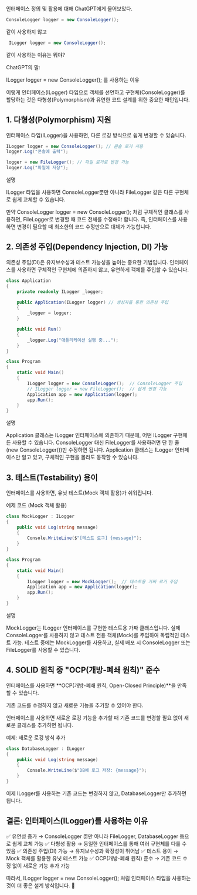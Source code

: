 인터페이스 정의 및 활용에 대해 ChatGPT에게 물어보았다.

```c#
ConsoleLogger logger = new ConsoleLogger();
```
같이 사용하지 않고
```c#
 ILogger logger = new ConsoleLogger();
 ```
같이 사용하는 이유는 뭐야?

ChatGPT의 말:

ILogger logger = new ConsoleLogger(); 를 사용하는 이유

이렇게 인터페이스(ILogger) 타입으로 객체를 선언하고 구현체(ConsoleLogger)를 할당하는 것은 다형성(Polymorphism)과 유연한 코드 설계를 위한 중요한 패턴입니다.

## 1. 다형성(Polymorphism) 지원

인터페이스 타입(ILogger)을 사용하면, 다른 로깅 방식으로 쉽게 변경할 수 있습니다.

```c#
ILogger logger = new ConsoleLogger(); // 콘솔 로거 사용
logger.Log("콘솔에 출력");

logger = new FileLogger(); // 파일 로거로 변경 가능
logger.Log("파일에 저장");
```
설명

ILogger 타입을 사용하면 ConsoleLogger뿐만 아니라 FileLogger 같은 다른 구현체로 쉽게 교체할 수 있습니다.

만약 ConsoleLogger logger = new ConsoleLogger(); 처럼 구체적인 클래스를 사용하면, FileLogger로 변경할 때 코드 전체를 수정해야 합니다.
즉, 인터페이스를 사용하면 변경이 필요할 때 최소한의 코드 수정만으로 대체가 가능합니다.

## 2. 의존성 주입(Dependency Injection, DI) 가능

의존성 주입(DI)은 유지보수성과 테스트 가능성을 높이는 중요한 기법입니다.
인터페이스를 사용하면 구체적인 구현체에 의존하지 않고, 유연하게 객체를 주입할 수 있습니다.

```c#
class Application
{
    private readonly ILogger _logger;

    public Application(ILogger logger) // 생성자를 통한 의존성 주입
    {
        _logger = logger;
    }

    public void Run()
    {
        _logger.Log("애플리케이션 실행 중...");
    }
}

class Program
{
    static void Main()
    {
        ILogger logger = new ConsoleLogger();  // ConsoleLogger 주입
        // ILogger logger = new FileLogger();  // 쉽게 변경 가능
        Application app = new Application(logger);
        app.Run();
    }
}
```
설명

Application 클래스는 ILogger 인터페이스에 의존하기 때문에, 어떤 ILogger 구현체든 사용할 수 있습니다.
ConsoleLogger 대신 FileLogger를 사용하려면 단 한 줄(new ConsoleLogger())만 수정하면 됩니다.
Application 클래스는 ILogger 인터페이스만 알고 있고, 구체적인 구현을 몰라도 동작할 수 있습니다.

## 3. 테스트(Testability) 용이
   
인터페이스를 사용하면, 유닛 테스트(Mock 객체 활용)가 쉬워집니다.

예제 코드 (Mock 객체 활용)
```c#
class MockLogger : ILogger
{
    public void Log(string message)
    {
        Console.WriteLine($"[테스트 로그] {message}");
    }
}

class Program
{
    static void Main()
    {
        ILogger logger = new MockLogger();  // 테스트용 가짜 로거 주입
        Application app = new Application(logger);
        app.Run();
    }
}
```
설명

MockLogger는 ILogger 인터페이스를 구현한 테스트용 가짜 클래스입니다.
실제 ConsoleLogger를 사용하지 않고 테스트 전용 객체(Mock)를 주입하여 독립적인 테스트 가능.
테스트 중에는 MockLogger를 사용하고, 실제 배포 시 ConsoleLogger 또는 FileLogger를 사용할 수 있습니다.

## 4. SOLID 원칙 중 "OCP(개방-폐쇄 원칙)" 준수
   
인터페이스를 사용하면 **OCP(개방-폐쇄 원칙, Open-Closed Principle)**을 만족할 수 있습니다.

기존 코드를 수정하지 않고 새로운 기능을 추가할 수 있어야 한다.

인터페이스를 사용하면 새로운 로깅 기능을 추가할 때 기존 코드를 변경할 필요 없이 새로운 클래스를 추가하면 됩니다.

예제: 새로운 로깅 방식 추가
```c#
class DatabaseLogger : ILogger
{
    public void Log(string message)
    {
        Console.WriteLine($"DB에 로그 저장: {message}");
    }
}
```
이제 ILogger를 사용하는 기존 코드는 변경하지 않고, DatabaseLogger만 추가하면 됩니다.

## 결론: 인터페이스(ILogger)를 사용하는 이유

✅ 유연성 증가 → ConsoleLogger 뿐만 아니라 FileLogger, DatabaseLogger 등으로 쉽게 교체 가능
✅ 다형성 활용 → 동일한 인터페이스를 통해 여러 구현체를 다룰 수 있음
✅ 의존성 주입(DI) 가능 → 유지보수성과 확장성이 뛰어남
✅ 테스트 용이 → Mock 객체를 활용한 유닛 테스트 가능
✅ OCP(개방-폐쇄 원칙) 준수 → 기존 코드 수정 없이 새로운 기능 추가 가능

따라서, ILogger logger = new ConsoleLogger(); 처럼 인터페이스 타입을 사용하는 것이 더 좋은 설계 방식입니다. 🚀